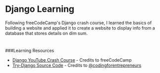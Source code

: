 # Django Learning

Following freeCodeCamp's Django crash course, I learned the basics of building a website and applied it to create a website to display info from a database that stores details on dim sum.

#
###Learning Resources
- [Django YouTube Crash Course](https://youtu.be/F5mRW0jo-U4) - Credits to freeCodeCamp
- [Try-Django Source Code](https://github.com/codingforentrepreneurs/Try-Django.git) - Credits to [@codingforentrepreneurs](https://github.com/codingforentrepreneurs)

